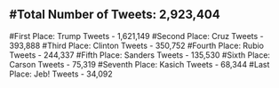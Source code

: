 #Total Number of Tweets: 2,923,404 
---
#First Place: Trump Tweets - 1,621,149
#Second Place: Cruz Tweets - 393,888
#Third Place: Clinton Tweets - 350,752
#Fourth Place: Rubio Tweets - 244,337
#Fifth Place: Sanders Tweets - 135,530
#Sixth Place: Carson Tweets - 75,319
#Seventh Place: Kasich Tweets - 68,344
#Last Place: Jeb! Tweets - 34,092
